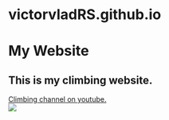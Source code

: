 # victorvladRS.github.io
<!DOCTYPE html>
<html>

<head>
    <meta charset="utf-8">
    <meta http-equiv="X-UA-Compatible" content="IE=edge">
    <meta name="viewport" content="width=device-width, initial-scale=1">
	<link rel="stylesheet" type="text/css" href="site_style.css"/>
</head>
<body>
	<h1>My Website</h1>
	<div class="hero">
		<h2 id = "footer">This is my climbing website.</h2>
		<a href="https://www.youtube.com/channel/UCIRIbjrEHserQZ6O1Jd9wrg">Climbing channel on youtube.</a>
	</div>
	

<img src = "https://d36tnp772eyphs.cloudfront.net/blogs/1/2014/08/Smith-Rock-940x595.jpg">

</body>


</html>

